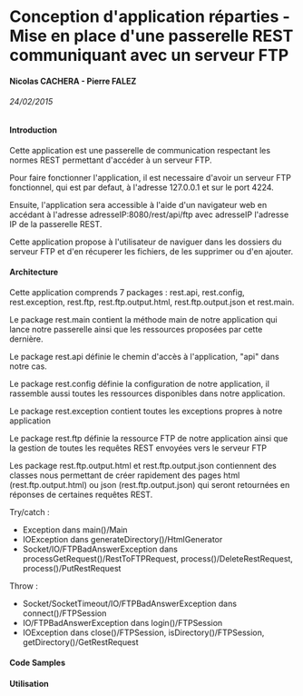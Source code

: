 # Conception d'application réparties - Mise en place d'une passerelle REST communiquant avec un serveur FTP
#### Nicolas CACHERA - Pierre FALEZ
###### 24/02/2015

#### Introduction

Cette application est une passerelle de communication respectant les normes REST permettant d'accéder à un serveur FTP.

Pour faire fonctionner l'application, il est necessaire d'avoir un serveur FTP fonctionnel, qui est par defaut, à l'adresse 127.0.0.1 et sur le port 4224.

Ensuite, l'application sera accessible à l'aide d'un navigateur web en accédant à l'adresse adresseIP:8080/rest/api/ftp avec adresseIP l'adresse IP de la passerelle REST.

Cette application propose à l'utilisateur de naviguer dans les dossiers du serveur FTP et d'en récuperer les fichiers, de les supprimer ou d'en ajouter.

#### Architecture

Cette application comprends 7 packages : rest.api, rest.config, rest.exception, rest.ftp, rest.ftp.output.html, rest.ftp.output.json et rest.main.

Le package rest.main contient la méthode main de notre application qui lance notre passerelle ainsi que les ressources proposées par cette dernière.

Le package rest.api définie le chemin d'accès à l'application, "api" dans notre cas.

Le package rest.config définie la configuration de notre application, il rassemble aussi toutes les ressources disponibles dans notre application.

Le package rest.exception contient toutes les exceptions propres à notre application

Le package rest.ftp définie la ressource FTP de notre application ainsi que la gestion de toutes les requêtes REST envoyées vers le serveur FTP

Les package rest.ftp.output.html et rest.ftp.output.json contiennent des classes nous permettant de créer rapidement des pages html (rest.ftp.output.html) ou json (rest.ftp.output.json) qui seront retournées en réponses de certaines requêtes REST.

Try/catch :
* Exception dans main()/Main
* IOException dans generateDirectory()/HtmlGenerator
* Socket/IO/FTPBadAnswerException dans processGetRequest()/RestToFTPRequest, process()/DeleteRestRequest, process()/PutRestRequest

Throw :
* Socket/SocketTimeout/IO/FTPBadAnswerException dans connect()/FTPSession
* IO/FTPBadAnswerException dans login()/FTPSession
* IOException dans close()/FTPSession, isDirectory()/FTPSession, getDirectory()/GetRestRequest

#### Code Samples

#### Utilisation
